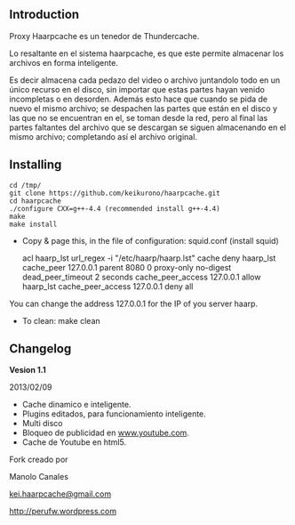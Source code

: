 Introduction
------------
Proxy Haarpcache es un tenedor de Thundercache.

Lo resaltante en el sistema haarpcache, es que este permite almacenar los archivos en forma inteligente. 

Es decir almacena cada pedazo del video o archivo juntandolo todo en un único recurso en el disco, sin importar que estas partes hayan venido incompletas o en desorden. Además esto hace que 
cuando se pida de nuevo el mismo archivo; se despachen las partes que están en el disco y las que no se encuentran en el, se toman desde la red, pero al final las partes faltantes del archivo que se descargan se siguen almacenando en el mismo archivo; completando así el archivo original. 
 

Installing
--------

	cd /tmp/
	git clone https://github.com/keikurono/haarpcache.git
	cd haarpcache
	./configure CXX=g++-4.4 (recommended install g++-4.4)
	make
	make install


* Copy & page this, in the file of configuration: squid.conf (install squid)

	acl haarp\_lst url\_regex -i "/etc/haarp/haarp.lst"
	cache deny haarp\_lst
	cache\_peer 127.0.0.1 parent 8080 0 proxy-only no-digest
	dead\_peer\_timeout 2 seconds
	cache\_peer\_access 127.0.0.1 allow haarp\_lst
	cache\_peer\_access 127.0.0.1 deny all

You can change the address 127.0.0.1 for the IP of you server haarp.

* To clean: make clean

Changelog
---------
__Vesion 1.1__

2013/02/09

* Cache dinamico e inteligente.
* Plugins editados, para funcionamiento inteligente.
* Multi disco
* Bloqueo de publicidad en www.youtube.com.
* Cache de Youtube en html5.

Fork creado por

Manolo Canales

kei.haarpcache@gmail.com

http://perufw.wordpress.com
